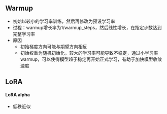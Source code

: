 ## Warmup
+ 初始以较小的学习率训练，然后再修改为预设学习率
+ 过程：warmup增长率为1/warmup_steps，然后线性增长，在指定步数达到完整学习率
+ 原因
	+ 初始梯度方向可能与期望方向相反
	+ 初始权重为随机初始化，较大的学习率可能导致不稳定，通过小学习率warmup，可以使得模型趋于稳定再开始正式学习，有助于加快模型收敛速度

## LoRA
#### LoRA alpha

+ 低秩近似